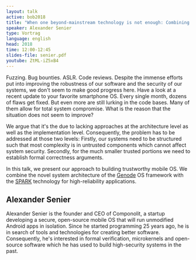 ```yaml
---
layout: talk
active: bob2018
title: "When one beyond-mainstream technology is not enough: Combining program verification with component-based architectures"
speaker: Alexander Senier
type: Vortrag
language: english
head: 2018
time: 12:00-12:45
slides-file: senier.pdf
youtube: ZtML-iZ5xB4
---
```


Fuzzing. Bug bounties. ASLR. Code reviews. Despite the immense efforts put into improving the robustness of our software and the security of our systems, we don't seem to make good progress here. Have a look at a recent update to your favorite smartphone OS. Every single month, dozens of flaws get fixed. But even more are still lurking in the code bases. Many of them allow for total system compromise. What is the reason that the situation does not seem to improve?

We argue that it's the due to lacking approaches at the architecture level as well as the implementation level. Consequently, the problem has to be addressed at those two levels: Firstly, our systems need to be structured such that most complexity is in untrusted components which cannot affect system security. Secondly, for the much smaller trusted portions we need to establish formal correctness arguments.

In this talk, we present our approach to building trustworthy mobile
OS. We combine the novel system architecture of the
[Genode](http://genode.org/about/index) OS framework with the
[SPARK](http://spark-2014.org) technology for high-reliability
applications.

## Alexander Senier

Alexander Senier is the founder and CEO of Componolit, a startup
developing a secure, open-source mobile OS that will run unmodified
Android apps in isolation. Since he started programming 25 years ago,
he is in search of tools and technologies for creating better
software. Consequently, he's interested in formal verification,
microkernels and open-source software which he has used to build
high-security systems in the past.


